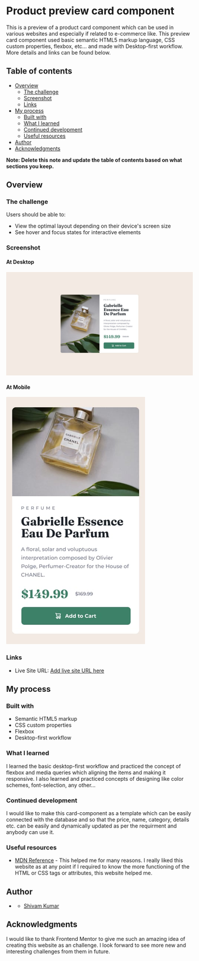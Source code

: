 # Product preview card component

This is a preview of a product card component which can be used in various websites and especially if related to e-commerce like. This preview card component used basic semantic HTML5 markup language, CSS custom properties, flexbox, etc... and made with Desktop-first workflow. More details and links can be found below.

## Table of contents

- [Overview](#overview)
  - [The challenge](#the-challenge)
  - [Screenshot](#screenshot)
  - [Links](#links)
- [My process](#my-process)
  - [Built with](#built-with)
  - [What I learned](#what-i-learned)
  - [Continued development](#continued-development)
  - [Useful resources](#useful-resources)
- [Author](#author)
- [Acknowledgments](#acknowledgments)

**Note: Delete this note and update the table of contents based on what sections you keep.**

## Overview

### The challenge

Users should be able to:

- View the optimal layout depending on their device's screen size
- See hover and focus states for interactive elements

### Screenshot
#### At Desktop
![](./design/desktop-design.jpg)
#### At Mobile
![](./design/mobile-design.jpg)
### Links

- Live Site URL: [Add live site URL here](https://itsme-shivamkumar.github.io/Product-preview-card-Perfume-/)

## My process

### Built with

- Semantic HTML5 markup
- CSS custom properties
- Flexbox
- Desktop-first workflow

### What I learned

I learned the basic desktop-first workflow and practiced the concept of flexbox and media queries which aligning the items and making it responsive. I also learned and practiced concepts of designing like color schemes, font-selection, any other...

### Continued development

I would like to make this card-component as a template which can be easily connected with the database and so that the price, name, category, details etc. can be easily and dynamically updated as per the requirment and anybody can use it.

### Useful resources

- [MDN Reference](https://developer.mozilla.org/en-US/docs/Web/CSS/Reference) - This helped me for many reasons. I really liked this website as at any point if I required to know the more functioning of the HTML or CSS tags or attributes, this website helped me.

## Author

- - [Shivam Kumar](#)

## Acknowledgments

I would like to thank Frontend Mentor to give me such an amazing idea of creating this website as an challenge. I look forward to see more new and interesting challenges from them in future.
